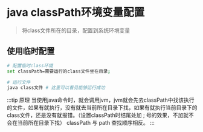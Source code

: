 # java classPath环境变量配置
> 将class文件所在的目录，配置到系统环境变量

## 使用临时配置
```bash
# 配置临时class环境
set classPath=需要运行的class文件坐在目录;

# 运行文件
java class文件 # 这里可以看见能够运行成功
```
:::tip 原理
当使用java命令时，就会调用jvm，jvm就会先去classPath中找该执行的文件，如果有就执行，没有就去当前所在目录下找，如果有就执行当前目录下的class文件，还是没有就报错。（设置classPath时结尾处加 ; 号的效果，不加就不会在当前所在目录下找）
classPath 与 path 查找顺序相反。
:::


